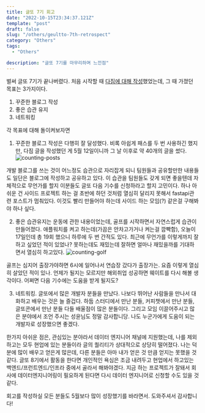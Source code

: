 ```yaml
---
title: 글또 7기 회고
date: "2022-10-15T23:34:37.121Z"
template: "post"
draft: false
slug: "/others/geultto-7th-retrospect"
category: "Others"
tags:
  - "Others"

description: "글또 7기를 마무리하며 느낀점"
---
```


벌써 글또 7기가 끝나버렸다. 처음 시작할 때 [다짐에 대해 작성](https://jasonkang14.github.io/others/geultto-7th)했었는데, 그 때 가졌던 목표는 3가지이다.

1. 꾸준한 블로그 작성
2. 좋은 습관 유지
3. 네트워킹

각 목표에 대해 돌이켜보자면

1. 꾸준한 블로그 작성은 다행히 잘 달성했다. 비록 아쉽게 패스를 두 번 사용하긴 했지만, 다짐 글을 작성했던 게 5월 12일이니까 그 날 이후로 약 40개의 글을 썼다.
   ![counting-posts](https://i.imgur.com/hgdCZPA.png)

개발 블로그를 쓰는 것이 어느정도 습관으로 자리잡게 되니 팀원들과 공유할만한 내용들도 일단은 블로그에 작성하고 공유하고 있다. 이 습관을 팀원들도 갖게 되면 좋을텐데 자체적으로 무언가를 할지 이분들도 글또 다음 기수를 신청하라고 할지 고민이다. 하나 아쉬운 건 사이드 프로젝트 하는 걸 초반에 하던 것처럼 열심히 달리지 못해서 fastapi관련 포스트가 멈춰있다. 이것도 빨리 만들어야 하는데 사이드 하는 모임(?) 같은걸 구해봐야 하나 싶다.

2. 좋은 습관유지는 운동에 관한 내용이었는데, 골프를 시작하면서 자연스럽게 습관이 만들어졌다. 애플워치를 켜고 하는데(가끔은 안차고가거나 켜는걸 깜빡함), 오늘이 17일인데 총 19회 했으니 하루에 두 번 간적도 있다. 최근에 무언가를 이렇게까지 잘하고 싶었던 적이 있었나? 못하는데도 재밌는데 잘하면 얼마나 재밌을까를 기대하면서 열심히 하고있다.
   ![counting-golf](https://i.imgur.com/FxhBOC1.png)

골프는 심지어 출장가야하면 6시에 일어나서 연습장 갔다가 출장가는. 요즘 이렇게 열심히 살았던 적이 있나. 언제가 될지는 모르지만 해외취업 성공하면 웨이트를 다시 해볼 생각이다. 어쩌면 다음 기수에는 도움을 받게 될지도?

3. 네트워킹. 글또에서 많은 개발자 분들을 만났다. 나보다 뛰어난 사람들을 만나서 대화하고 배우는 것은 늘 즐겁다. 하둡 스터디에서 만난 분들, 커피챗에서 만난 분들, 글또콘에서 만난 분들 다들 배울점이 많은 분들이다. 그리고 모임 이끌어주시고 많은 분야에서 조언 주시는 성윤님도 정말 감사합니당. 나도 누군가에게 도움이 되는 개발자로 성장했으면 좋겠다.

한가지 아쉬운 점은, 관심있는 분야라서 데이터 엔지니어 채널에 지원했는데, 나를 제외하고는 모두 현업에 있는 분들이라 글의 퀄리티가 상대적으로 상당히 떨어졌다. 나는 덕분에 많이 배우고 얻은게 많은데, 다른 분들은 아마 내가 얻은 것 만큼 얻지는 못했을 것 같다. 글또 8기에서 활동을 한다면 개인적인 욕심은 조금 내려두고 현업에서 하고있는 백엔드/프런트엔드/인프라 중에서 골라서 해봐야겠다. 지금 하는 프로젝트가 잘돼서 회사에 데이터엔지니어링이 필요하게 된다면 다시 데이터 엔지니어로 신청할 수도 있을 것 같다.

회고를 작성하실 모든 분들도 5월보다 많이 성장했기를 바라면서. 도와주셔서 감사합니다!
